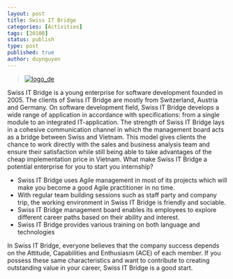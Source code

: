 ```yaml
---
layout: post
title: Swiss IT Bridge
categories: [Activities]
tags: [2010B]
status: publish
type: post
published: true
author: duynguyen
---
```


> [![](https://googledrive.com/host/0B7i8MgDgsMX3aVNQMUtDbUgzYTQ/uploads/2010/07/logo_de.gif "logo_de")](https://googledrive.com/host/0B7i8MgDgsMX3aVNQMUtDbUgzYTQ/uploads/2010/07/logo_de.gif)

Swiss IT Bridge is a young enterprise for software development founded
in 2005. The clients of Swiss IT Bridge are mostly from Switzerland,
Austria and Germany. On software development field, Swiss IT Bridge
develops a wide range of application in accordance with specifications:
from a single module to an integrated IT-application. The strength of
Swiss IT Bridge lays in a cohesive communication channel in which the
management board acts as a bridge between Swiss and Vietnam. This model
gives clients the chance to work directly with the sales and business
analysis team and ensure their satisfaction while still being able to
take advantages of the cheap implementation price in Vietnam. What make
Swiss IT Bridge a potential enterprise for you to start you internship?

-   Swiss IT Bridge uses Agile management in most of its projects which
    will make you become a good Agile practitioner in no time.
-   With regular team building sessions such as staff party and company
    trip, the working environment in Swiss IT Bridge is friendly and
    sociable.
-   Swiss IT Bridge management board enables its employees to explore
    different career paths based on their ability and interest.
-   Swiss IT Bridge provides various training on both language and
    technologies

In Swiss IT Bridge, everyone believes that the company success depends
on the Attitude, Capabilities and Enthusiasm (ACE) of each member. If
you possess these same characteristics and want to contribute to
creating outstanding value in your career, Swiss IT Bridge is a good
start.
